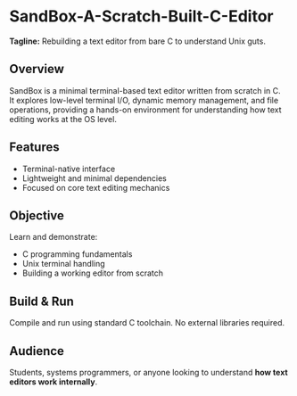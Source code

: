 # SandBox-A-Scratch-Built-C-Editor

**Tagline:** Rebuilding a text editor from bare C to understand Unix guts.

## Overview
SandBox is a minimal terminal-based text editor written from scratch in C.  
It explores low-level terminal I/O, dynamic memory management, and file operations, providing a hands-on environment for understanding how text editing works at the OS level.

## Features
- Terminal-native interface  
- Lightweight and minimal dependencies  
- Focused on core text editing mechanics  

## Objective
Learn and demonstrate:
- C programming fundamentals  
- Unix terminal handling  
- Building a working editor from scratch  

## Build & Run
Compile and run using standard C toolchain. No external libraries required.  

## Audience
Students, systems programmers, or anyone looking to understand **how text editors work internally**.
